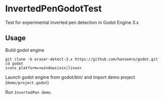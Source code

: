 InvertedPenGodotTest
====================

Test for experimental inverted pen detection in Godot Engine 3.x

## Usage

Build godot engine
```
git clone -b eraser-detect-3.x https://github.com/hansemro/godot.git
cd godot
scons platform=<windows|osx|linux>
```

Launch godot engine from godot/bin/ and import demo project (`demo/project.godot`)

Run `InvertedPen demo`.
